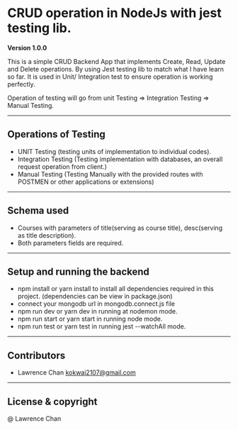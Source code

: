 # CRUD operation in NodeJs with jest testing lib.

**Version 1.0.0**

This is a simple CRUD Backend App that implements Create, Read, Update and Delete operations.
By using Jest testing lib to match what I have learn so far. It is used in Unit/ Integration test to ensure operation is working 
perfectly.


Operation of testing will go from unit Testing => Integration Testing => Manual Testing.

---
## Operations of Testing
- UNIT Testing (testing units of implementation to individual codes).
- Integration Testing (Testing implementation with databases, an overall request operation from client.)
- Manual Testing (Testing Manually with the provided routes with POSTMEN or other applications or extensions)

---

## Schema used
- Courses with parameters of title(serving as course title), desc(serving as title description).
- Both parameters fields are required.
---
## Setup and running the backend
- npm install or yarn install to install all dependencies required in this project. (dependencies can be view in package.json)
- connect your mongodb url in mongodb.connect.js file
- npm run dev or yarn dev in running at nodemon mode.
- npm run start or yarn start in running node mode.
- npm run test or yarn test in running jest --watchAll mode.
---

## Contributors
- Lawrence Chan <kokwai2107@gmail.com>
---
## License & copyright

@ Lawrence Chan
